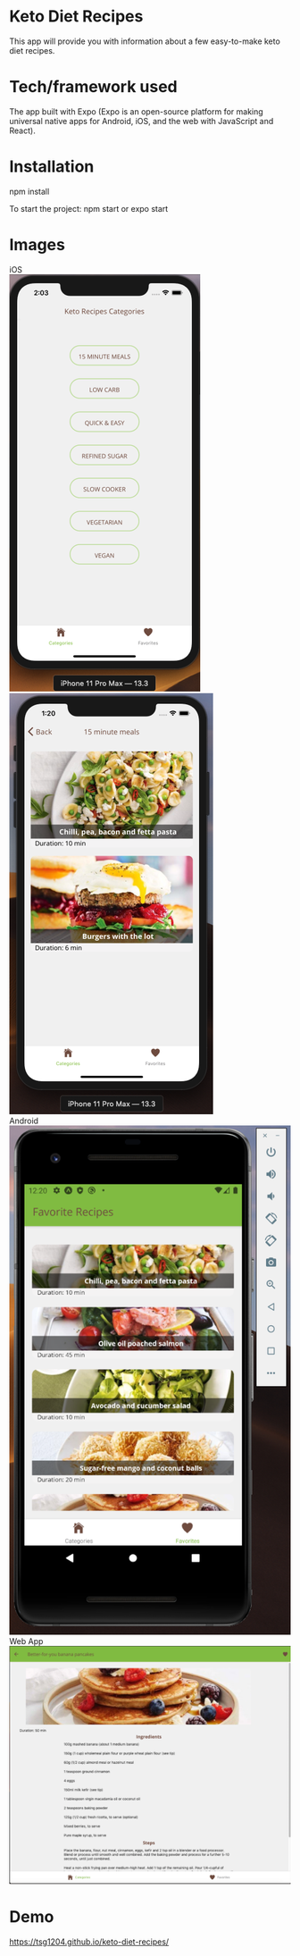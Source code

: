 # Keto Diet Recipes 

This app will provide you with information about a few easy-to-make keto diet recipes.

# Tech/framework used
The app built with Expo (Expo is an open-source platform for making universal native apps for Android, iOS, and the web with JavaScript and React). 


# Installation
npm install

To start the project:
npm start or expo start

# Images
iOS\
![start app image](assets/start-page.png)
![ios image](assets/ios-img.png)\
Android\
![android image](assets/android-img.png)\
Web App\
![web image](assets/web-img.png)

# Demo
https://tsg1204.github.io/keto-diet-recipes/

